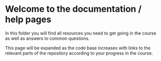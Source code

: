 # Welcome to the documentation / help pages
In this folder you will find all resources you need to get going in the course as well as answers to common questions.

This page will be expanded as the code base increases with links to the relevant parts of the repository according to your progress in the course.